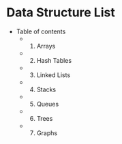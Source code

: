 # Data Structure List

- Table of contents
  - 1. Arrays
  - 2. Hash Tables
  - 3. Linked Lists
  - 4. Stacks
  - 5. Queues
  - 6. Trees
  - 7. Graphs
